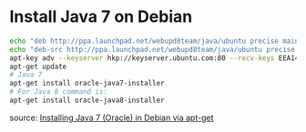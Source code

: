 # Install Java 7 on Debian

```sh
echo "deb http://ppa.launchpad.net/webupd8team/java/ubuntu precise main" | tee -a /etc/apt/sources.list
echo "deb-src http://ppa.launchpad.net/webupd8team/java/ubuntu precise main" | tee -a /etc/apt/sources.list
apt-key adv --keyserver hkp://keyserver.ubuntu.com:80 --recv-keys EEA14886
apt-get update
# Java 7
apt-get install oracle-java7-installer
# For Java 8 command is:
apt-get install oracle-java8-installer
```

source: [Installing Java 7 (Oracle) in Debian via apt-get][1]

[1]: http://stackoverflow.com/a/15543636